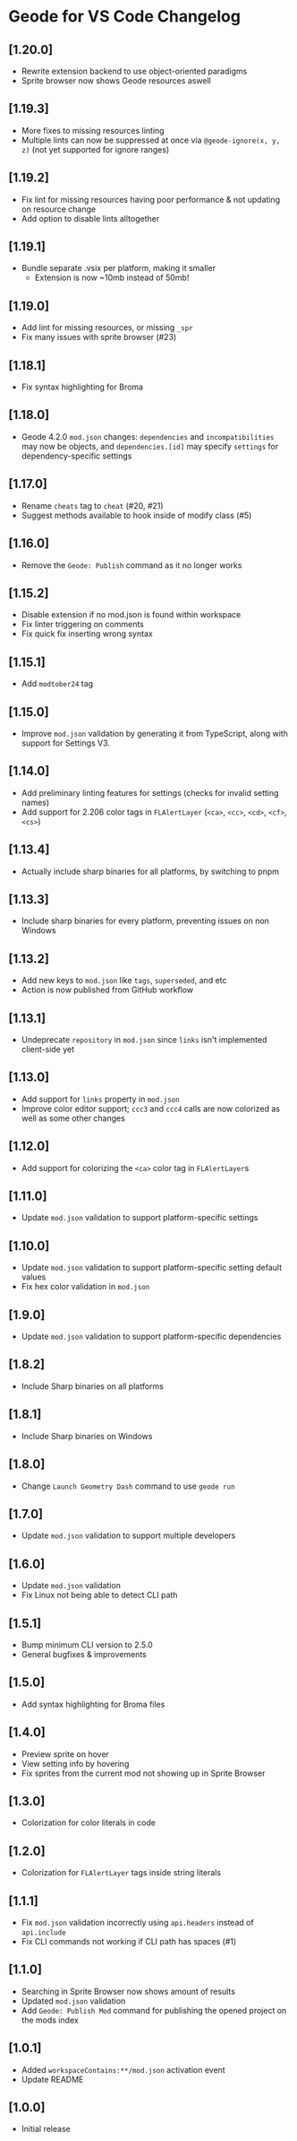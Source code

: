 # Geode for VS Code Changelog

## [1.20.0]
 - Rewrite extension backend to use object-oriented paradigms
 - Sprite browser now shows Geode resources aswell

## [1.19.3]
 - More fixes to missing resources linting
 - Multiple lints can now be suppressed at once via `@geode-ignore(x, y, z)` (not yet supported for ignore ranges)

## [1.19.2]
 - Fix lint for missing resources having poor performance & not updating on resource change
 - Add option to disable lints alltogether

## [1.19.1]
 - Bundle separate .vsix per platform, making it smaller
   - Extension is now ~10mb instead of 50mb!

## [1.19.0]
 - Add lint for missing resources, or missing `_spr`
 - Fix many issues with sprite browser (#23)

## [1.18.1]
 - Fix syntax highlighting for Broma

## [1.18.0]
 - Geode 4.2.0 `mod.json` changes: `dependencies` and `incompatibilities` may now be objects, and `dependencies.[id]` may specify `settings` for dependency-specific settings

## [1.17.0]
 - Rename `cheats` tag to `cheat` (#20, #21)
 - Suggest methods available to hook inside of modify class (#5)

## [1.16.0]
 - Remove the `Geode: Publish` command as it no longer works

## [1.15.2]
 - Disable extension if no mod.json is found within workspace
 - Fix linter triggering on comments
 - Fix quick fix inserting wrong syntax

## [1.15.1]
 - Add `modtober24` tag

## [1.15.0]
 - Improve `mod.json` validation by generating it from TypeScript, along with support for Settings V3.

## [1.14.0]
 - Add preliminary linting features for settings (checks for invalid setting names)
 - Add support for 2.206 color tags in `FLAlertLayer` (`<ca>`, `<cc>`, `<cd>`, `<cf>`, `<cs>`)

## [1.13.4]
 - Actually include sharp binaries for all platforms, by switching to pnpm

## [1.13.3]
 - Include sharp binaries for every platform, preventing issues on non Windows

## [1.13.2]
 - Add new keys to `mod.json` like `tags`, `superseded`, and etc
 - Action is now published from GitHub workflow

## [1.13.1]
 - Undeprecate `repository` in `mod.json` since `links` isn't implemented client-side yet

## [1.13.0]
 - Add support for `links` property in `mod.json`
 - Improve color editor support; `ccc3` and `ccc4` calls are now colorized as well as some other changes

## [1.12.0]
 - Add support for colorizing the `<ca>` color tag in `FLAlertLayer`s

## [1.11.0]
 - Update `mod.json` validation to support platform-specific settings

## [1.10.0]
 - Update `mod.json` validation to support platform-specific setting default values
 - Fix hex color validation in `mod.json`

## [1.9.0]
 - Update `mod.json` validation to support platform-specific dependencies

## [1.8.2]
 - Include Sharp binaries on all platforms

## [1.8.1]
 - Include Sharp binaries on Windows

## [1.8.0]
 - Change `Launch Geometry Dash` command to use `geode run`

## [1.7.0]
 - Update `mod.json` validation to support multiple developers

## [1.6.0]
 - Update `mod.json` validation
 - Fix Linux not being able to detect CLI path

## [1.5.1]
 - Bump minimum CLI version to 2.5.0
 - General bugfixes & improvements

## [1.5.0]
 - Add syntax highlighting for Broma files

## [1.4.0]
 - Preview sprite on hover
 - View setting info by hovering
 - Fix sprites from the current mod not showing up in Sprite Browser

## [1.3.0]
 - Colorization for color literals in code

## [1.2.0]
 - Colorization for `FLAlertLayer` tags inside string literals

## [1.1.1]
 - Fix `mod.json` validation incorrectly using `api.headers` instead of `api.include`
 - Fix CLI commands not working if CLI path has spaces (#1)

## [1.1.0]
 - Searching in Sprite Browser now shows amount of results
 - Updated `mod.json` validation
 - Add `Geode: Publish Mod` command for publishing the opened project on the mods index

## [1.0.1]
 - Added `workspaceContains:**/mod.json` activation event
 - Update README

## [1.0.0]
 - Initial release
